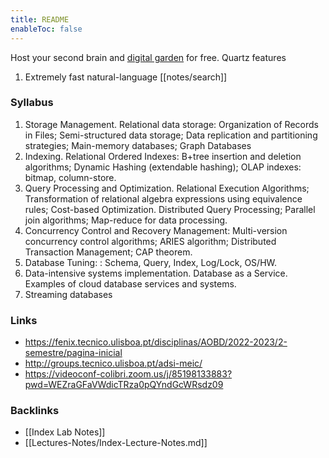 ```yaml
---
title: README
enableToc: false
---
```


Host your second brain and [digital garden](https://jzhao.xyz/posts/networked-thought) for free. Quartz features

1. Extremely fast natural-language [[notes/search]]

### Syllabus
1. Storage Management. Relational data storage: Organization of Records in Files; Semi-structured data storage; Data replication and partitioning strategies; Main-memory databases; Graph Databases 
2. Indexing. Relational Ordered Indexes: B+tree insertion and deletion algorithms; Dynamic Hashing (extendable hashing); OLAP indexes: bitmap, column-store.
3. Query Processing and Optimization. Relational Execution Algorithms; Transformation of relational algebra expressions using equivalence rules; Cost-based Optimization. Distributed Query Processing; Parallel join algorithms; Map-reduce for data processing. 
4. Concurrency Control and Recovery Management: Multi-version concurrency control algorithms; ARIES algorithm; Distributed Transaction Management; CAP theorem. 
5. Database Tuning: : Schema, Query, Index, Log/Lock, OS/HW. 
6. Data-intensive systems implementation. Database as a Service. Examples of cloud database services and systems. 
7. Streaming databases

### Links
- https://fenix.tecnico.ulisboa.pt/disciplinas/AOBD/2022-2023/2-semestre/pagina-inicial
- http://groups.tecnico.ulisboa.pt/adsi-meic/
- https://videoconf-colibri.zoom.us/j/85198133883?pwd=WEZraGFaVWdicTRza0pQYndGcWRsdz09

### Backlinks
- [[Index Lab Notes]]
- [[Lectures-Notes/Index-Lecture-Notes.md]]

